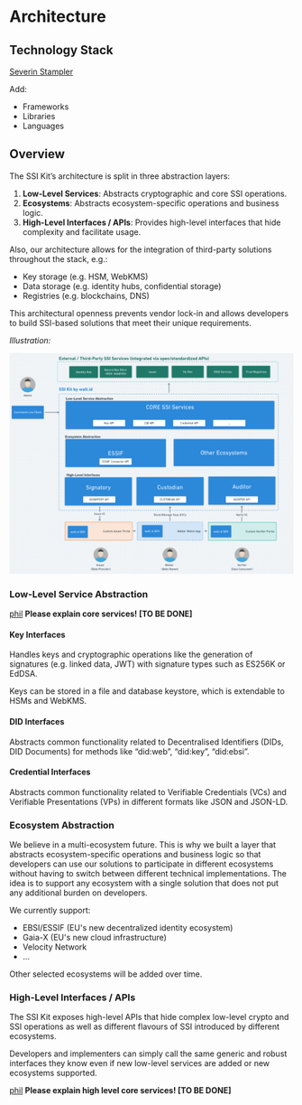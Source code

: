 # Architecture

## Technology Stack

[Severin Stampler](https://app.gitbook.com/u/QbVrGMSggtaXNsjpphAURnvy9dB2 "mention")

Add:

* Frameworks
* Libraries
* Languages

## Overview

The SSI Kit’s architecture is split in three abstraction layers:

1. **Low-Level Services**: Abstracts cryptographic and core SSI operations.
2. **Ecosystems**: Abstracts ecosystem-specific operations and business logic.
3. **High-Level Interfaces / APIs**: Provides high-level interfaces that hide complexity and facilitate usage.

Also, our architecture allows for the integration of third-party solutions throughout the stack, e.g.:

* Key storage (e.g. HSM, WebKMS)
* Data storage (e.g. identity hubs, confidential storage)
* Registries (e.g. blockchains, DNS)

This architectural openness prevents vendor lock-in and allows developers to build SSI-based solutions that meet their unique requirements.

_Illustration:_

![The blue boxes symbolise our products and their interfaces. The green boxes symbolise third party solutions that can be integrated via open APIs to avoid rip-and-replace and extend functionality to meet diverse customer requirements.](../../what-is-ssikit/ssi-kit/Architecture-SSIKit-by-waltid.png)

### Low-Level Service Abstraction

[phil](https://app.gitbook.com/u/Xy5PETDzUVT9yjUrLtjs53z9wvW2 "mention") **Please explain core services! \[TO BE DONE]**

#### Key Interfaces

Handles keys and cryptographic operations like the generation of signatures (e.g. linked data, JWT) with signature types such as ES256K or EdDSA.

Keys can be stored in a file and database keystore, which is extendable to HSMs and WebKMS.

#### DID Interfaces

Abstracts common functionality related to Decentralised Identifiers (DIDs, DID Documents) for methods like “did:web”, “did:key”, “did:ebsi”.

#### Credential Interfaces

Abstracts common functionality related to Verifiable Credentials (VCs) and Verifiable Presentations (VPs) in different formats like JSON and JSON-LD.

### Ecosystem Abstraction

We believe in a multi-ecosystem future. This is why we built a layer that abstracts ecosystem-specific operations and business logic so that developers can use our solutions to participate in different ecosystems without having to switch between different technical implementations. The idea is to support any ecosystem with a single solution that does not put any additional burden on developers.

We currently support:

* EBSI/ESSIF (EU's new decentralized identity ecosystem)
* Gaia-X (EU's new cloud infrastructure)
* Velocity Network
* ...

Other selected ecosystems will be added over time.

### High-Level Interfaces / APIs

The SSI Kit exposes high-level APIs that hide complex low-level crypto and SSI operations as well as different flavours of SSI introduced by different ecosystems.

Developers and implementers can simply call the same generic and robust interfaces they know even if new low-level services are added or new ecosystems supported.

[phil](https://app.gitbook.com/u/Xy5PETDzUVT9yjUrLtjs53z9wvW2 "mention") **Please explain high level core services! \[TO BE DONE]**

